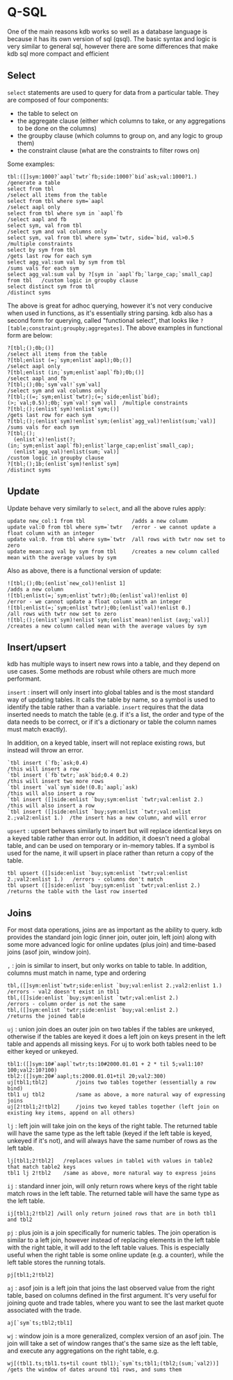 # Q-SQL

One of the main reasons kdb works so well as a database language is because it has its own version of sql (qsql).  The basic syntax and logic is very similar to general sql, however there are some differences that make kdb sql more compact and efficient

## Select
`select` statements are used to query for data from a particular table.  They are composed of four components:
- the table to select on
- the aggregate clause (either which columns to take, or any aggregations to be done on the columns)
- the groupby clause (which columns to group on, and any logic to group them)
- the constraint clause (what are the constraints to filter rows on)

Some examples:
```
tbl:([]sym:1000?`aapl`twtr`fb;side:1000?`bid`ask;val:1000?1.)                 /generate a table
select from tbl                                                               /select all items from the table
select from tbl where sym=`aapl                                               /select aapl only
select from tbl where sym in `aapl`fb                                         /select aapl and fb
select sym, val from tbl                                                      /select sym and val columns only
select sym, val from tbl where sym=`twtr, side=`bid, val>0.5                  /multiple constraints
select by sym from tbl                                                        /gets last row for each sym
select agg_val:sum val by sym from tbl                                        /sums vals for each sym
select agg_val:sum val by ?[sym in `aapl`fb;`large_cap;`small_cap] from tbl   /custom logic in groupby clause
select distinct sym from tbl                                                  /distinct syms
```

The above is great for adhoc querying, however it's not very conducive when used in functions, as it's essentially string parsing.  kdb also has a second form for querying, called "functional select", that looks like `?[table;constraint;groupby;aggregates]`.  The above examples in functional form are below:
```
?[tbl;();0b;()]                                                                       /select all items from the table
?[tbl;enlist (=;`sym;enlist`aapl);0b;()]                                              /select aapl only
?[tbl;enlist (in;`sym;enlist`aapl`fb);0b;()]                                          /select aapl and fb
?[tbl;();0b;`sym`val!`sym`val]                                                        /select sym and val columns only
?[tbl;((=;`sym;enlist`twtr);(=;`side;enlist`bid);(>;`val;0.5));0b;`sym`val!`sym`val]  /multiple constraints
?[tbl;();(enlist`sym)!enlist`sym;()]                                                  /gets last row for each sym
?[tbl;();(enlist`sym)!enlist`sym;(enlist`agg_val)!enlist(sum;`val)]                   /sums vals for each sym
?[tbl;();
  (enlist`x)!enlist(?;(in;`sym;enlist`aapl`fb);enlist`large_cap;enlist`small_cap);
  (enlist`agg_val)!enlist(sum;`val)]                                                  /custom logic in groupby clause
?[tbl;();1b;(enlist`sym)!enlist`sym]                                                  /distinct syms
```


## Update
Update behave very similarly to `select`, and all the above rules apply:
```
update new_col:1 from tbl               /adds a new column
update val:0 from tbl where sym=`twtr   /error - we cannot update a float column with an integer
update val:0. from tbl where sym=`twtr  /all rows with twtr now set to zero
update mean:avg val by sym from tbl     /creates a new column called mean with the average values by sym
```

Also as above, there is a functional version of update:
```
![tbl;();0b;(enlist`new_col)!enlist 1]                              /adds a new column
![tbl;enlist(=;`sym;enlist`twtr);0b;(enlist`val)!enlist 0]          /error - we cannot update a float column with an integer
![tbl;enlist(=;`sym;enlist`twtr);0b;(enlist`val)!enlist 0.]         /all rows with twtr now set to zero
![tbl;();(enlist`sym)!enlist`sym;(enlist`mean)!enlist (avg;`val)]   /creates a new column called mean with the average values by sym
```


## Insert/upsert
kdb has multiple ways to insert new rows into a table, and they depend on use cases.  Some methods are robust while others are much more performant.

`insert`
: insert will only insert into global tables and is the most standard way of updating tables.  It calls the table by name, so a symbol is used to identify the table rather than a variable.   `insert` requires that the data inserted needs to match the table (e.g. if it's a list, the order and type of the data needs to be correct, or if it's a dictionary or table the column names must match exactly).

In addition, on a keyed table, insert will not replace existing rows, but instead will throw an error.
```
`tbl insert (`fb;`ask;0.4)                                                      /this will insert a row
`tbl insert (`fb`twtr;`ask`bid;0.4 0.2)                                         /this will insert two more rows
`tbl insert `val`sym`side!(0.8;`aapl;`ask)                                      /this will also insert a row
`tbl insert ([]side:enlist `buy;sym:enlist `twtr;val:enlist 2.)                 /this will also insert a row
`tbl insert ([]side:enlist `buy;sym:enlist `twtr;val:enlist 2.;val2:enlist 1.)  /the insert has a new column, and will error
```

`upsert`
: upsert behaves similarly to insert but will replace identical keys on a keyed table rather than error out.  In addition, it doesn't need a global table, and can be used on temporary or in-memory tables.  If a symbol is used for the name, it will upsert in place rather than return a copy of the table.  
```
tbl upsert ([]side:enlist `buy;sym:enlist `twtr;val:enlist 2.;val2:enlist 1.)   /errors - columns don't match
tbl upsert ([]side:enlist `buy;sym:enlist `twtr;val:enlist 2.)                  /returns the table with the last row inserted
```


## Joins
For most data operations, joins are as important as the ability to query.  kdb provides the standard join logic (inner join, outer join, left join) along with some more advanced logic for online updates (plus join) and time-based joins (asof join, window join).

`,`
: join is similar to insert, but only works on table to table.  In addition, columns must match in name, type and ordering
```
tbl,([]sym:enlist`twtr;side:enlist `buy;val:enlist 2.;val2:enlist 1.)     /errors - val2 doesn't exist in tbl1
tbl,([]side:enlist `buy;sym:enlist `twtr;val:enlist 2.)                   /errors - column order is not the same
tbl,([]sym:enlist `twtr;side:enlist `buy;val:enlist 2.)                   /returns the joined table
```

`uj`
: union join does an outer join on two tables if the tables are unkeyed, otherwise if the tables are keyed it does a left join on keys present in the left table and appends all missing keys.  For uj to work both tables need to be either keyed or unkeyed.
```
tbl1:([]sym:10#`aapl`twtr;ts:10#2000.01.01 + 2 * til 5;val1:10?100;val2:10?100)
tbl2:([]sym:20#`aapl;ts:2000.01.01+til 20;val2:300)
uj[tbl1;tbl2]         /joins two tables together (essentially a row bind)
tbl1 uj tbl2          /same as above, a more natural way of expressing joins
uj[2!tbl1;2!tbl2]     /joins two keyed tables together (left join on existing key items, append on all others)
```

`lj`
: left join will take join on the keys of the right table.  The returned table will have the same type as the left table (keyed if the left table is keyed, unkeyed if it's not), and will always have the same number of rows as the left table.
```
lj[tbl1;2!tbl2]   /replaces values in table1 with values in table2 that match table2 keys
tbl1 lj 2!tbl2    /same as above, more natural way to express joins
```

`ij`
: standard inner join, will only return rows where keys of the right table match rows in the left table.  The returned table will have the same type as the left table.
```
ij[tbl1;2!tbl2] /will only return joined rows that are in both tbl1 and tbl2
```

`pj`
: plus join is a join specifically for numeric tables.  The join operation is similar to a left join, however instead of replacing elements in the left table with the right table, it will add to the left table values.  This is especially useful when the right table is some online update (e.g. a counter), while the left table stores the running totals.
```
pj[tbl1;2!tbl2]
```

`aj`
: asof join is a left join that joins the last observed value from the right table, based on columns defined in the first argument.  It's very useful for joining quote and trade tables, where you want to see the last market quote associated with the trade.
```
aj[`sym`ts;tbl2;tbl1]
```

`wj`
: window join is a more generalized, complex version of an asof join.  The join will take a set of window ranges that's the same size as the left table, and execute any aggregations on the right table, e.g.
```
wj[(tbl1.ts;tbl1.ts+til count tbl1);`sym`ts;tbl1;(tbl2;(sum;`val2))]  /gets the window of dates around tb1 rows, and sums them
```


